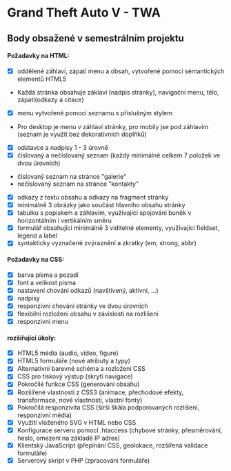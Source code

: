 # Grand Theft Auto V - TWA
## Body obsažené v semestrálním projektu
#### Požadavky na HTML:
- [X] oddělené záhlaví, zápatí menu a obsah, vytvořené pomocí sémantických elementů HTML5
- Každá stránka obsahuje záklaví (nadpis stránky), navigační menu, tělo, zápatí(odkazy a citace)
- [X] menu vytvořené pomocí seznamu s příslušným stylem
- Pro desktop je menu v záhlaví stránky, pro mobily jse pod záhlavím (seznam je využit bez dekorativních doplňků)
- [X] odstavce a nadpisy 1 - 3 úrovně
- [X] číslovaný a nečíslovaný seznam (každý minimálně celkem 7 položek ve dvou úrovních)
- číslovaný seznam na stránce "galerie"
- nečíslovaný seznam na stránce "kontakty"
- [X] odkazy z textu obsahu a odkazy na fragment stránky
- [X] minimálně 3 obrázky jako součást hlavního obsahu stránky
- [X] tabulku s popiskem a záhlavím, využívající spojování buněk v horizontálním i vertikálním směru
- [X] formulář obsahující minimálně 3 viditelné elementy, využívající fieldset, legend a label
- [X] syntakticky vyznačené zvýraznění a zkratky (em, strong, abbr)

#### Požadavky na CSS:
- [X] barva písma a pozadí
- [X] font a velikost písma
- [X] nastavení chování odkazů (navštívený, aktivní, ...)
- [X] nadpisy
- [X] responzivní chování stránky ve dvou úrovních 
- [X] flexibilní rozložení obsahu v závislosti na rozlišení
- [X] responzivní menu

#### rozšiřující úkoly:
- [X] HTML5 média (audio, video, figure)
- [X] HTML5 formuláře (nové atributy a typy)
- [X] Alternativní barevné schéma a rozložení CSS
- [X] CSS pro tiskový výstup (skrytí navigace)
- [X] Pokročilé funkce CSS (generování obsahu)
- [X] Rozšířené vlastnosti z CSS3 (animace, přechodové efekty, transformace, nové vlastnosti, vlastní fonty)
- [X] Pokročilá responzivita CSS (širší škála podporovaných rozlišení, responzivní média)
- [X] Využití vloženého SVG v HTML nebo CSS
- [X] Konfigurace serveru pomocí .htaccess (chybové stránky, přesměrování, heslo, omezení na základě IP adres)
- [X] Klientský JavaScript (přepínání CSS, geolokace, rozšířená validace formuláře)
- [X] Serverový skript v PHP (zpracování formuláře)
